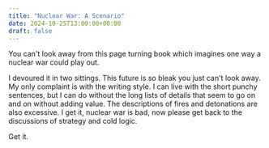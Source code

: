 ```yaml
---
title: "Nuclear War: A Scenario"
date: 2024-10-25T13:00:00+00:00
draft: false
---
```


You can't look away from this page turning book which imagines one way a nuclear war could play out.

I devoured it in two sittings. This future is so bleak you just can't look away. My only complaint is with the writing style. I can live with the short punchy sentences, but I can do without the long lists of details that seem to go on and on without adding value. The descriptions of fires and detonations are also excessive. I get it, nuclear war is bad, now please get back to the discussions of strategy and cold logic.

Get it.